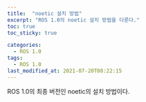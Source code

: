 ```yaml
---
title:  "noetic 설치 방법"
excerpt: "ROS 1.0의 noetic 설치 방법을 다룬다."
toc: true
toc_sticky: true

categories:
  - ROS 1.0
tags:
  - ROS 1.0
last_modified_at: 2021-07-20T08:22:15
---
```


ROS 1.0의 최종 버전인 noetic의 설치 방법이다.